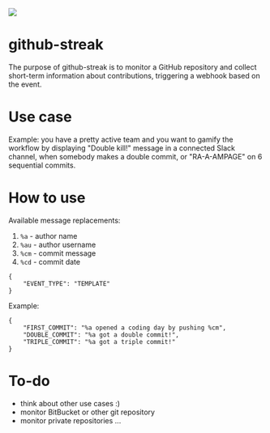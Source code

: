 ![](https://travis-ci.org/kuzzmi/github-streak.svg?branch=master)

# github-streak

The purpose of github-streak is to monitor a GitHub repository and collect short-term information about contributions, triggering a webhook based on the event.

# Use case

Example: you have a pretty active team and you want to gamify the workflow by displaying "Double kill!" message in a connected Slack channel, when somebody makes a double commit, or "RA-A-AMPAGE" on 6 sequential commits.

# How to use

Available message replacements:
1. `%a` - author name
2. `%au` - author username
3. `%cm` - commit message
4. `%cd` - commit date

```
{
    "EVENT_TYPE": "TEMPLATE"
}
```

Example:
```
{
    "FIRST_COMMIT": "%a opened a coding day by pushing %cm",
    "DOUBLE_COMMIT": "%a got a double commit!",
    "TRIPLE_COMMIT": "%a got a triple commit!"
}
```

# To-do

* think about other use cases :)
* monitor BitBucket or other git repository
* monitor private repositories
...
